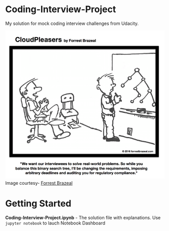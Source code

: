 # Coding-Interview-Project

My solution for mock coding interview challenges from Udacity.

![whiteboard-interview](images/whiteboard-interview.png)
<br>
Image courtesy- [Forrest Brazeal](https://forrestbrazeal.com/2016/07/27/cloudpleasers-real-world-coding-interview/)

# Getting Started

**Coding-Interview-Project.ipynb** - The solution file with explanations. Use `jupyter notebook` to lauch Notebook Dashboard


